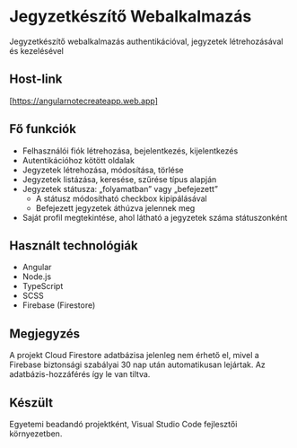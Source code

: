 # Jegyzetkészítő Webalkalmazás

Jegyzetkészítő webalkalmazás authentikációval, jegyzetek létrehozásával és kezelésével

## Host-link

[https://angularnotecreateapp.web.app]

## Fő funkciók

- Felhasználói fiók létrehozása, bejelentkezés, kijelentkezés
- Autentikációhoz kötött oldalak
- Jegyzetek létrehozása, módosítása, törlése
- Jegyzetek listázása, keresése, szűrése típus alapján
- Jegyzetek státusza: „folyamatban” vagy „befejezett”
    - A státusz módosítható checkbox kipipálásával
    - Befejezett jegyzetek áthúzva jelennek meg
- Saját profil megtekintése, ahol látható a jegyzetek száma státuszonként

## Használt technológiák

- Angular
- Node.js
- TypeScript
- SCSS
- Firebase (Firestore)

## Megjegyzés

A projekt Cloud Firestore adatbázisa jelenleg nem érhető el, mivel a Firebase biztonsági szabályai 30 nap után automatikusan lejártak. Az adatbázis-hozzáférés így le van tiltva.

## Készült

Egyetemi beadandó projektként, Visual Studio Code fejlesztői környezetben.
